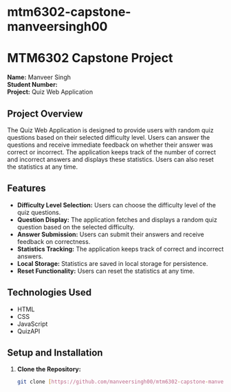 # mtm6302-capstone-manveersingh00
# MTM6302 Capstone Project

**Name:** Manveer Singh  
**Student Number:**  
**Project:** Quiz Web Application

## Project Overview

The Quiz Web Application is designed to provide users with random quiz questions based on their selected difficulty level. Users can answer the questions and receive immediate feedback on whether their answer was correct or incorrect. The application keeps track of the number of correct and incorrect answers and displays these statistics. Users can also reset the statistics at any time.

## Features

- **Difficulty Level Selection:** Users can choose the difficulty level of the quiz questions.
- **Question Display:** The application fetches and displays a random quiz question based on the selected difficulty.
- **Answer Submission:** Users can submit their answers and receive feedback on correctness.
- **Statistics Tracking:** The application keeps track of correct and incorrect answers.
- **Local Storage:** Statistics are saved in local storage for persistence.
- **Reset Functionality:** Users can reset the statistics at any time.

## Technologies Used

- HTML
- CSS
- JavaScript
- QuizAPI

## Setup and Installation

1. **Clone the Repository:**
   ```bash
   git clone [https://github.com/manveersingh00/mtm6302-capstone-manveersingh00/tree/part-1-]
